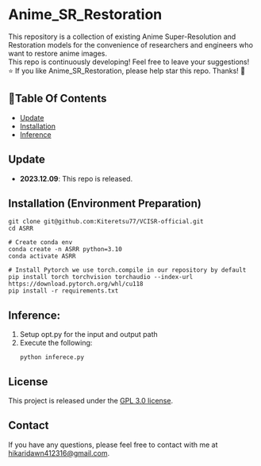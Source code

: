 # Anime_SR_Restoration

This repository is a collection of existing Anime Super-Resolution and Restoration models for the convenience of researchers and engineers who want to restore anime images.\
This repo is continuously developing! Feel free to leave your suggestions!\
:star: If you like Anime_SR_Restoration, please help star this repo. Thanks! :hugs:



## :book:Table Of Contents
- [Update](#update)
- [Installation](#installation)
- [Inference](#inference)


## <a name="update"></a>Update
- **2023.12.09**: This repo is released.


## <a name="installation"></a> Installation (Environment Preparation)

```shell
git clone git@github.com:Kiteretsu77/VCISR-official.git
cd ASRR

# Create conda env
conda create -n ASRR python=3.10
conda activate ASRR

# Install Pytorch we use torch.compile in our repository by default
pip install torch torchvision torchaudio --index-url https://download.pytorch.org/whl/cu118
pip install -r requirements.txt

```





## <a name="inference"></a> Inference:
1. Setup opt.py for the input and output path
2. Execute the following:
    ```shell
    python inferece.py
    ```






## License
This project is released under the [GPL 3.0 license](LICENSE).

## Contact
If you have any questions, please feel free to contact with me at hikaridawn412316@gmail.com.

